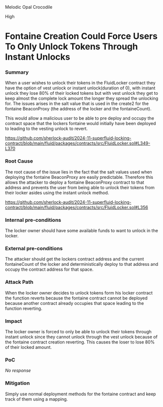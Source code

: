 Melodic Opal Crocodile

High

# Fontaine Creation Could Force Users To Only Unlock Tokens Through Instant Unlocks

### Summary

When a user wishes to unlock their tokens in the FluidLocker contract they have the option of vest unlock or instant unlock(duration of 0), with instant unlock they lose 80% of their locked tokens but with vest unlock they get to keep almost the complete lock amount the longer they spread the unlocking for. The issues arises in the salt value that is used in the create2 for the fontaine BeaconProxy (the address of the locker and the fontaineCount).

This would allow a malicious user to be able to pre deploy and occupy the contract space that the lockers fontaine would initially have been deployed to leading to the vesting unlock to revert.

https://github.com/sherlock-audit/2024-11-superfluid-locking-contract/blob/main/fluid/packages/contracts/src/FluidLocker.sol#L349-L370

### Root Cause

The root cause of the issue lies in the fact that the salt values used when deploying the fontaine BeaconProxy are easily predictable. Therefore this allows the attacker to deploy a fontaine BeaconProxy contract to that address and prevents the user from being able to unlock their tokens from their locker asides using the instant unlock method.

https://github.com/sherlock-audit/2024-11-superfluid-locking-contract/blob/main/fluid/packages/contracts/src/FluidLocker.sol#L356

### Internal pre-conditions

The locker owner should have some available funds to want to unlock in the locker.

### External pre-conditions

The attacker should get the lockers contract address and the current fontaineCount of the locker and deterministically deploy to that address and occupy the contract address for that space.

### Attack Path

When the locker owner decides to unlock tokens form his locker contract the function reverts because the fontaine contract cannot be deployed because another contract already occupies that space leading to the function reverting.

### Impact

The locker owner is forced to only be able to unlock their tokens through instant unlock since they cannot unlock through the vest unlock because of the fontaine contract creation reverting. This causes the loser to lose 80% of their locked amount.

### PoC

_No response_

### Mitigation

Simply use normal deployment methods for the fontaine contract and keep track of them using a mapping.